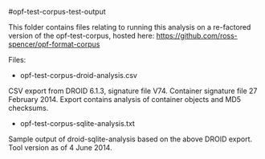 #opf-test-corpus-test-output

This folder contains files relating to running this analysis on a re-factored version of the opf-test-corpus,
hosted here: https://github.com/ross-spencer/opf-format-corpus

Files:

* opf-test-corpus-droid-analysis.csv

CSV export from DROID 6.1.3, signature file V74. Container signature file 27 February 2014. Export contains analysis of
container objects and MD5 checksums.

* opf-test-corpus-sqlite-analysis.txt

Sample output of droid-sqlite-analysis based on the above DROID export. Tool version as of 4 June 2014.
